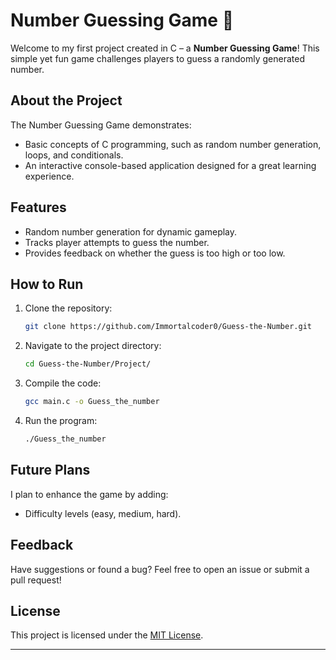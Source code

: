 # **Number Guessing Game** 🎲  

Welcome to my first project created in C – a **Number Guessing Game**! This simple yet fun game challenges players to guess a randomly generated number.  

## **About the Project**  
The Number Guessing Game demonstrates:  
- Basic concepts of C programming, such as random number generation, loops, and conditionals.  
- An interactive console-based application designed for a great learning experience.  

## **Features**  
- Random number generation for dynamic gameplay.  
- Tracks player attempts to guess the number.  
- Provides feedback on whether the guess is too high or too low.  

## **How to Run**  
1. Clone the repository:  
   ```bash  
   git clone https://github.com/Immortalcoder0/Guess-the-Number.git  
   ```  
2. Navigate to the project directory:  
   ```bash  
   cd Guess-the-Number/Project/  
   ```  
3. Compile the code:  
   ```bash  
   gcc main.c -o Guess_the_number 
   ```  
4. Run the program:  
   ```bash  
   ./Guess_the_number  
   ```  

## **Future Plans**  
I plan to enhance the game by adding:  
- Difficulty levels (easy, medium, hard).   

## **Feedback**  
Have suggestions or found a bug? Feel free to open an issue or submit a pull request!  

## **License**  
This project is licensed under the [MIT License](https://github.com/Immortalcoder0/Guess-the-Number?tab=MIT-1-ov-file#).  

---
